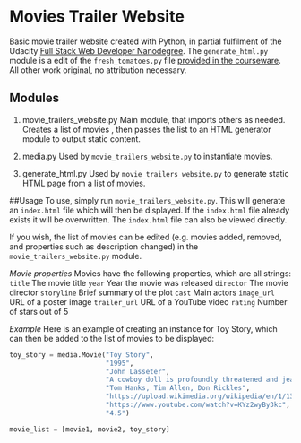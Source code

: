 # Movies Trailer Website

Basic movie trailer website created with Python, in partial fulfilment of the Udacity [Full Stack Web Developer Nanodegree](https://www.udacity.com/course/nd004). The `generate_html.py` module is a edit of the `fresh_tomatoes.py` file  [provided in the courseware](https://github.com/adarsh0806/ud036_StarterCode/blob/master/fresh_tomatoes.py). All other work original, no attribution necessary.

## Modules

1. movie_trailers_website.py
Main module, that imports others as needed. Creates a list of movies , then passes the list to an HTML generator module to output static content.

2. media.py
Used by `movie_trailers_website.py` to instantiate movies.

3. generate_html.py
Used by `movie_trailers_website.py` to generate static HTML page from a list of movies.

##Usage
To use, simply run `movie_trailers_website.py`. This will generate an `index.html` file which will then be displayed. If the `index.html` file already exists it will be overwritten. The `index.html` file can also be viewed directly.

If you wish, the list of movies can be edited (e.g. movies added, removed, and properties such as description changed) in the `movie_trailers_website.py` module.

*Movie properties*
Movies have the following properties, which are all strings:
`title` The movie title
`year` Year the movie was released
`director` The movie director
`storyline` Brief summary of the plot
`cast` Main actors
`image_url` URL of a poster image
`trailer_url` URL of a YouTube video
`rating` Number of stars out of 5

*Example*
Here is an example of creating an instance for Toy Story, which can then be added to the list of movies to be displayed:
```python
toy_story = media.Movie("Toy Story",
                        "1995",
                        "John Lasseter",
                        "A cowboy doll is profoundly threatened and jealous when a new spaceman figure supplants him as top toy in a boy's room.",
                        "Tom Hanks, Tim Allen, Don Rickles",
                        "https://upload.wikimedia.org/wikipedia/en/1/13/Toy_Story.jpg",
                        "https://www.youtube.com/watch?v=KYz2wyBy3kc",
                        "4.5")

movie_list = [movie1, movie2, toy_story]
```
